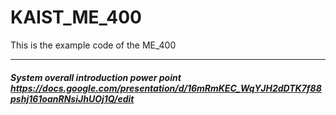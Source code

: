 # KAIST_ME_400
This is the example code of the ME_400

***

##### System overall introduction power point <https://docs.google.com/presentation/d/16mRmKEC_WqYJH2dDTK7f88pshj161oanRNsiJhUOj1Q/edit>
